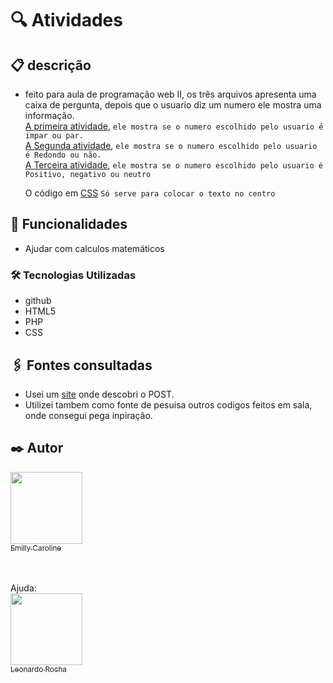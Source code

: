 # 🔍 Atividades

## 📋 descrição
- feito para aula de programação web II, os três arquivos apresenta uma caixa de pergunta, depois que o usuario diz um numero ele mostra uma informação. <br>
    [A primeira atividade](https://github.com/emillycaaroline/Atividades/blob/main/atv1.php), `ele mostra se o numero escolhido pelo usuario é impar ou par. `<br>
    [A Segunda atividade](https://github.com/emillycaaroline/Atividades/blob/main/atv2.php), `ele mostra se o numero escolhido pelo usuario é Redondo ou não. `<br>
    [A Terceira atividade](https://github.com/emillycaaroline/Atividades/blob/main/atv3.php), `ele mostra se o numero escolhido pelo usuario é Positivo, negativo ou neutro `

    O código em [CSS](https://github.com/emillycaaroline/Atividades/blob/main/style.css) `Só serve para colocar o texto no centro`
   
## 🔧 Funcionalidades

- Ajudar com calculos matemáticos

### 🛠️ Tecnologias Utilizadas
    
   - github  
   - HTML5 
   - PHP  
   - CSS


## 🖇️ Fontes consultadas
- Usei um [site](https://www.php.net/manual/pt_BR/tutorial.forms.php) onde descobri o POST.
- Utilizei tambem como fonte de pesuisa outros codigos feitos em sala, onde consegui pega inpiração.

## ✒️ Autor

[<img loading="lazy" src="https://avatars.githubusercontent.com/u/127847857?v=4" width=115><br><sub>Emilly Caroline </sub>](https://github.com/emillycaaroline)<br><br><br>

Ajuda: <br>
[<img loading="lazy" src="https://avatars.githubusercontent.com/u/86802310?v=4" width=115><br><sub>Leonardo Rocha </sub>](https://github.com/LeonardoRochaMarista) <br>
